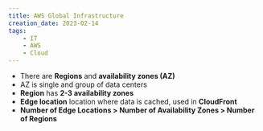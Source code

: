 ```yaml
---
title: AWS Global Infrastructure
creation_date: 2023-02-14
tags:
	- IT
	- AWS
	- Cloud
---
```

- There are **Regions** and **availability zones (AZ)**
- AZ is single and group of data centers
- **Region** has **2-3 availability zones**
- **Edge location**  location where data is cached, used in **CloudFront**
- **Number of Edge Locations \> Number of Availability Zones \> Number of Regions**